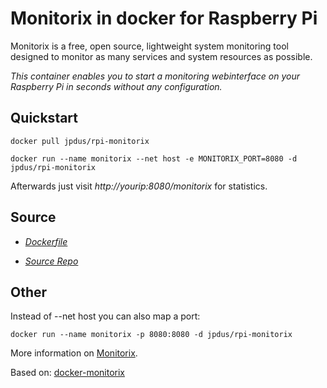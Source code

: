 # Monitorix in docker for Raspberry Pi

Monitorix is a free, open source, lightweight system monitoring tool designed to monitor as many services and system resources as possible.

*This container enables you to start a monitoring webinterface on your Raspberry Pi in seconds without any configuration.*

## Quickstart

```docker pull jpdus/rpi-monitorix```

```docker run --name monitorix --net host -e MONITORIX_PORT=8080 -d jpdus/rpi-monitorix```

Afterwards just visit 
*http://yourip:8080/monitorix*
for statistics.

## Source

- *[Dockerfile](https://github.com/jpdus/rpi-monitorix/blob/master/Dockerfile)*

- *[Source Repo](https://github.com/jpdus/rpi-monitorix)*

## Other

Instead of --net host you can also map a port:

```docker run --name monitorix -p 8080:8080 -d jpdus/rpi-monitorix```


More information on [Monitorix](http://www.monitorix.org/).

Based on:
[docker-monitorix](https://github.com/yofreke/docker-monitorix)
